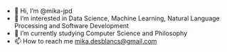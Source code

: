 - 👋 Hi, I’m @mika-jpd
- 👀 I’m interested in Data Science, Machine Learning, Natural Language Processing and Software Development
- 🌱 I’m currently studying Computer Science and Philosophy
- 📫 How to reach me mika.desblancs@gmail.com

<!---
mika-jpd/mika-jpd is a ✨ special ✨ repository because its `README.md` (this file) appears on your GitHub profile.
You can click the Preview link to take a look at your changes.
--->
